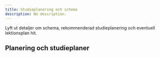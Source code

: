```yaml
---
title: Studieplanering och schema
description: No description.
---
```


Lyft ut detaljer om schema, rekommenderad studieplanering och eventuell lektionsplan hit.

## Planering och studieplaner
